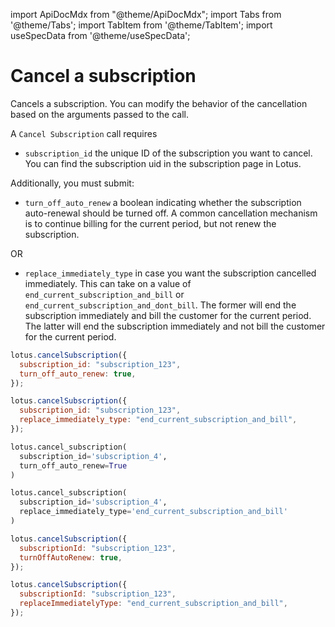 import ApiDocMdx from "@theme/ApiDocMdx";
import Tabs from '@theme/Tabs';
import TabItem from '@theme/TabItem';
import useSpecData from '@theme/useSpecData';

# Cancel a subscription

Cancels a subscription. You can modify the behavior of the cancellation based on the arguments passed to the call.

A `Cancel Subscription` call requires

- `subscription_id` the unique ID of the subscription you want to cancel. You can find the subscription uid in the subscription page in Lotus.

Additionally, you must submit:

- `turn_off_auto_renew` a boolean indicating whether the subscription auto-renewal should be turned off. A common cancellation mechanism is to continue billing for the current period, but not renew the subscription.

OR

- `replace_immediately_type` in case you want the subscription cancelled immediately. This can take on a value of `end_current_subscription_and_bill` or `end_current_subscription_and_dont_bill`. The former will end the subscription immediately and bill the customer for the current period. The latter will end the subscription immediately and not bill the customer for the current period.

<Tabs>
<TabItem value="js" label="Node">

```jsx
lotus.cancelSubscription({
  subscription_id: "subscription_123",
  turn_off_auto_renew: true,
});

lotus.cancelSubscription({
  subscription_id: "subscription_123",
  replace_immediately_type: "end_current_subscription_and_bill",
});
```

</TabItem>
<TabItem value="py" label="Python">

```python
lotus.cancel_subscription(
  subscription_id='subscription_4',
  turn_off_auto_renew=True
)

lotus.cancel_subscription(
  subscription_id='subscription_4',
  replace_immediately_type='end_current_subscription_and_bill'
)
```

</TabItem>

<TabItem value="ts" label="Typescript">

```jsx
lotus.cancelSubscription({
  subscriptionId: "subscription_123",
  turnOffAutoRenew: true,
});

lotus.cancelSubscription({
  subscriptionId: "subscription_123",
  replaceImmediatelyType: "end_current_subscription_and_bill",
});
```

</TabItem>
</Tabs>


